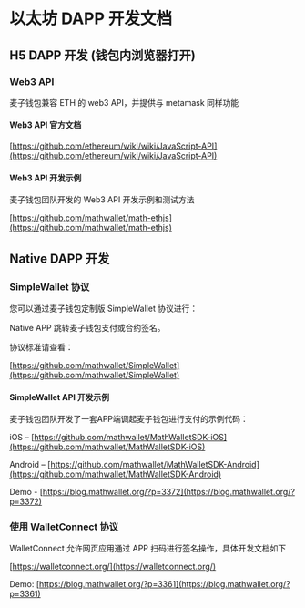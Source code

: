 # 以太坊 DAPP 开发文档

## H5 DAPP 开发 (钱包内浏览器打开)

### Web3 API

麦子钱包兼容 ETH 的 web3 API，并提供与 metamask 同样功能

#### Web3 API 官方文档

[https://github.com/ethereum/wiki/wiki/JavaScript-API](https://github.com/ethereum/wiki/wiki/JavaScript-API)

#### Web3 API 开发示例

麦子钱包团队开发的 Web3 API 开发示例和测试方法

[https://github.com/mathwallet/math-ethjs](https://github.com/mathwallet/math-ethjs)



## Native DAPP 开发

### SimpleWallet 协议

您可以通过麦子钱包定制版 SimpleWallet 协议进行：

Native APP 跳转麦子钱包支付或合约签名。

协议标准请查看：

[https://github.com/mathwallet/SimpleWallet](https://github.com/mathwallet/SimpleWallet)


#### SimpleWallet API 开发示例

麦子钱包团队开发了一套APP端调起麦子钱包进行支付的示例代码：

iOS – [https://github.com/mathwallet/MathWalletSDK-iOS](https://github.com/mathwallet/MathWalletSDK-iOS)

Android – [https://github.com/mathwallet/MathWalletSDK-Android](https://github.com/mathwallet/MathWalletSDK-Android)

Demo - [https://blog.mathwallet.org/?p=3372](https://blog.mathwallet.org/?p=3372)


### 使用 WalletConnect 协议

WalletConnect 允许网页应用通过 APP 扫码进行签名操作，具体开发文档如下

[https://walletconnect.org/](https://walletconnect.org/)

Demo: [https://blog.mathwallet.org/?p=3361](https://blog.mathwallet.org/?p=3361)
